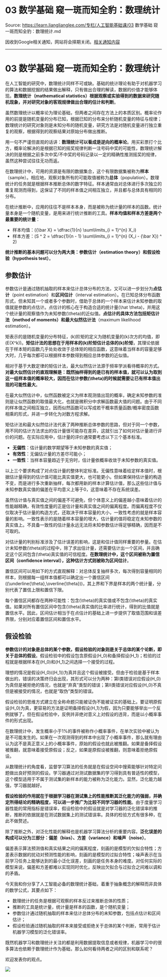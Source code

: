 # 03 数学基础 窥一斑而知全豹：数理统计 

Source: https://learn.lianglianglee.com/专栏/人工智能基础课/03 数学基础 窥一斑而知全豹：数理统计.md

因收到Google相关通知，网站将会择期关闭。[相关通知内容](https://lumendatabase.org/notices/44265620)

---

# 03 数学基础 窥一斑而知全豹：数理统计

在人工智能的研究中，数理统计同样不可或缺。基础的统计理论有助于对机器学习的算法和数据挖掘的结果做出解释，只有做出合理的解读，数据的价值才能够体现。**数理统计（mathematical statistics）根据观察或实验得到的数据来研究随机现象，并对研究对象的客观规律做出合理的估计和判断**。

虽然数理统计以概率论为理论基础，但两者之间存在方法上的本质区别。概率论作用的前提是随机变量的分布已知，根据已知的分布来分析随机变量的特征与规律；数理统计的研究对象则是未知分布的随机变量，研究方法是对随机变量进行独立重复的观察，根据得到的观察结果对原始分布做出推断。

用一句不严谨但直观的话讲：**数理统计可以看成是逆向的概率论**。用买彩票打个比方，概率论解决的是根据已知的摇奖规律判断一注号码中奖的可能性，数理统计解决的则是根据之前多次中奖/不中奖的号码记录以一定的精确性推测摇奖的规律，虽然这种尝试往往无功而返。

在数理统计中，可用的资源是有限的数据集合，这个有限数据集被称为**样本**（sample）。相应地，观察对象所有的可能取值被称为**总体**（population）。数理统计的任务就是根据样本推断总体的数字特征。样本通常由对总体进行多次独立的重复观测而得到，这保证了不同的样本值之间相互独立，并且都与总体具有相同的分布。

在统计推断中，应用的往往不是样本本身，而是被称为统计量的样本的函数。统计量本身是一个随机变量，是用来进行统计推断的工具。**样本均值和样本方差是两个最重要的统计量**：

* 样本均值：\({\\bar X} = \\dfrac{1}{n} \\sum\\limits\_{i = 1}^{n} X\_i\)
* 样本方差：\(S ^ 2 = \\dfrac{1}{n - 1} \\sum\\limits\_{i = 1}^{n} (X\_i - {\\bar X}) ^ 2\)

**统计推断的基本问题可以分为两大类：参数估计（estimation theory）和假设检验（hypothesis test）**。

## 参数估计

参数估计是通过随机抽取的样本来估计总体分布的方法，又可以进一步划分为**点估计**（point estimation）和**区间估计**（interval estimation）。在已知总体分布函数形式，但未知其一个或者多个参数时，借助于总体的一个样本来估计未知参数的取值就是参数的点估计。点估计的核心在于构造合适的统计量\(\\hat \\theta\)，并用这个统计量的观察值作为未知参数\(\\theta\)的近似值。**点估计的具体方法包括矩估计法（method of moments）和最大似然估计法**（maximum likelihood estimation）。

矩表示的是随机变量的分布特征，\(k\)阶矩的定义为随机变量的\(k\)次方的均值，即\(E(X^k)\)。**矩估计法的思想在于用样本的\(k\)阶矩估计总体的\(k\)阶矩**，其理论依据在于样本矩的函数几乎处处收敛于总体矩的相应函数，这意味着当样本的容量足够大时，几乎每次都可以根据样本参数得到相应总体参数的近似值。

相对于基于大数定律的矩估计法，最大似然估计法源于频率学派看待概率的方式。**对最大似然估计的直观理解是：既然抽样得到的是已有的样本值，就可以认为取到这一组样本值的概率较大，因而在估计参数\(\\theta\)的时候就需要让已有样本值出现的可能性最大**。

在最大似然估计中，似然函数被定义为样本观测值出现的概率，确定未知参数的准则是让似然函数的取值最大化，也就是微积分中求解函数最大值的问题。由于不同的样本值之间相互独立，因而似然函数可以写成若干概率质量函数/概率密度函数相乘的形式，并进一步转化为对数方程求解。

矩估计法和最大似然估计法代表了两种推断总体参数的思路，但对于同一个参数，用不同的估计方法求出的估计量很可能存在差异，这就引出了如何对估计量进行评价的问题。在实际应用中，估计量的评价通常要考虑以下三个基本标准。

* **无偏性**：估计量的数学期望等于未知参数的真实值；
* **有效性**：无偏估计量的方差尽可能小；
* **一致性**：当样本容量趋近于无穷时，估计量依概率收敛于未知参数的真实值。

以上三个要求构成了对点估计量的整体判定标准。无偏性意味着给定样本值时，根据估计量得到的估计值可能比真实值更大，也可能更小。但如果保持估计量的构造不变，而是进行多次重新抽样，每次都用新的样本计算估计值，那么这些估计值与未知参数真实值的偏差在平均意义上等于0，这意味着不存在系统误差。

虽然估计值与真实值之间的偏差不可避免，但个体意义上的偏差越小意味着估计的性能越精确，有效性度量的正是估计量和真实值之间的偏离程度。而偏离程度不仅仅取决于估计量的构造方式，还取决于样本容量的大小，一致性考虑的就是样本容量的影响。一致性表示的是随着样本容量的增大，估计量的值将稳定在未知参数的真实值上。不具备一致性的估计量永远无法将未知参数估计得足够精确，因而是不可取的。

对估计量的判别标准涉及了估计误差的影响，这是和估计值同样重要的参量。在估计未知参数\(\\theta\)的过程中，除了求出估计量，还需要估计出一个区间，并且确定这个区间包含\(\\theta\)真实值的可信程度。**在数理统计中，这个区间被称为置信区间（confidence interval），这种估计方式则被称为区间估计**。

置信区间可以用如下的方式直观解释：对总体反复抽样多次，每次得到容量相同的样本，则根据每一组样本值都可以确定出一个置信区间\((\\underline{\\theta},\\overline{\\theta})\)，其上界和下界是样本的两个统计量，分别代表了置信上限和置信下限。

每个置信区间都存在两种可能性：包含\(\\theta\)的真实值或不包含\(\\theta\)的真实值。如果对所有置信区间中包含\(\\theta\)真实值的比率进行统计，得到的比值就是置信水平。因此，区间估计相当于在点估计的基础上进一步提供了取值范围和误差界限，分别对应着置信区间和置信水平。

## 假设检验

**参数估计的对象是总体的某个参数，假设检验的对象则是关于总体的某个论断，即关于总体的假设**。假设检验中的假设包含原假设\(H\_0\)和备择假设\(H\_1\)；检验的过程就是根据样本在\(H\_0\)和\(H\_1\)之间选择一个接受的过程。

理想的情况是假设\(H\_0\)(\(H\_1\))为真并且这个假设被接受。但由于检验是基于样本做出的，错误的决策终归会出现，其形式可以分为两种：第I类错误对应假设\(H\_0\)为真但是被拒绝的情况，也就是“弃真”类型的错误；第II类错误对应假设\(H\_0\)不真但是被接受的情况，也就是“取伪”类型的错误。

假设检验的思维方式建立在全称命题只能被证伪不能被证实的基础上。要证明原假设\(H\_0\)为真，更容易的方法是证明备择假设\(H\_1\)为假，因为只要能够举出一个反例就够了。但在假设检验中，反例并非绝对意义上对假设的违背，而是以小概率事件的形式出现。

在数理统计中，发生概率小于1%的事件被称作小概率事件，在单次实验中被认为是不可能发生的。如果在一次观测得到的样本中出现了小概率事件，那么就有理由认为这不是真正意义上的小概率事件，原始的假设也就此被推翻。如果是备择假设被推翻，就意味着接受原假设；反之，如果是原假设被推翻，则意味着拒绝原假设。

从数理统计的角度看，监督学习算法的任务就是在假设空间中搜索能够针对特定问题做出良好预测的假设。学习器通过对测试数据集的学习得到具有普适性的模型，这个模型适用于不属于测试集的新样本的能力被称为泛化能力。显然，泛化能力越强，学习器就越好。

**假设检验的作用就在于根据学习器在测试集上的性能推断其泛化能力的强弱，并确定所得结论的精确程度，可以进一步推广为比较不同学习器的性能**。由于度量学习器性能的常用指标是错误率，假设检验中的假设就是对学习器的泛化错误率的推断，推断的依据就是在测试数据集上的测试错误率。具体的检验方式有很多种，在此不做赘述。

除了推断之外，对泛化性能的解释也是机器学习算法分析的重要内容。**泛化误差的构成可以分为三部分：偏差（bias）、方差（variance）和噪声（noise）**。

偏差表示算法预测值和真实结果之间的偏离程度，刻画的是模型的欠拟合特性；方差表示数据的扰动对预测性能的影响，刻画的是模型的过拟合特性；噪声表示在当前学习任务上能够达到的最小泛化误差，刻画的是任务本身的难度。对任何实际的模型来说，偏差和方差都难以实现同时优化，反映出欠拟合与过拟合之间难以调和的矛盾。

今天我和你分享了人工智能必备的数理统计基础，着重于抽象概念的解释而非具体的数学公式，其要点如下：

* 数理统计的任务是根据可观察的样本反过来推断总体的性质；
* 推断的工具是统计量，统计量是样本的函数，是个随机变量；
* 参数估计通过随机抽取的样本来估计总体分布的未知参数，包括点估计和区间估计；
* 假设检验通过随机抽取的样本来接受或拒绝关于总体的某个判断，常用于估计机器学习模型的泛化错误率。

既然机器学习和数理统计关注的都是利用数据提取信息或者规律，机器学习中的很多算法也依赖于数理统计作为基础，那么如何看待两者之间的区别和联系呢？

欢迎发表你的观点。

![](assets/553fd5c4498ba56b75a15fc99770dc6d.jpg)